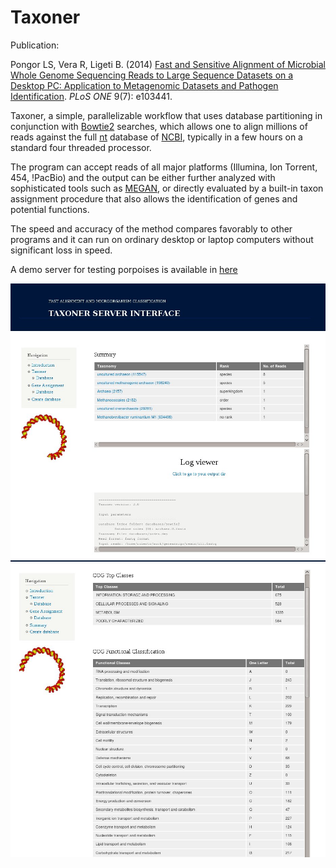 # Taxoner

Publication:

   Pongor LS, Vera R, Ligeti B. (2014) <a href="http://www.plosone.org/article/info%3Adoi%2F10.1371%2Fjournal.pone.0103441">Fast and Sensitive Alignment of Microbial Whole Genome Sequencing Reads to Large Sequence Datasets on a Desktop PC: Application to Metagenomic Datasets and Pathogen Identification</a>. *PLoS ONE* 9(7): e103441.

Taxoner, a simple, parallelizable workflow that uses database partitioning in conjunction with <a href="http://bowtie-bio.sourceforge.net/bowtie2/index.shtml">Bowtie2</a> searches, which allows one to align millions of reads against the full <a href="ftp://ftp.ncbi.nih.gov/blast/db/FASTA/nt.gz">nt</a> database of <a href="https://www.ncbi.nlm.nih.gov">NCBI</a>, typically in a few hours on a standard four threaded processor. 

The program can accept reads of all major platforms (Illumina, Ion Torrent, 454, !PacBio) and the output can be either further analyzed with sophisticated tools such as <a href="http://ab.inf.uni-tuebingen.de/software/megan/">MEGAN</a>, or directly evaluated by a built-in taxon assignment procedure that also allows the identification of genes and potential functions. 

The speed and accuracy of the method compares favorably to other programs and it can run on ordinary desktop or laptop computers without significant loss in speed.  

A demo server for testing porpoises is available in <a href="http://pongor.itk.ppke.hu/taxoner/">here</a> 

<img src="https://raw.githubusercontent.com/r78v10a07/taxoner-googlecode-wiki/master/image/code3.jpg"/>

<img src="https://raw.githubusercontent.com/r78v10a07/taxoner-googlecode-wiki/master/image/code7.jpg"/>
